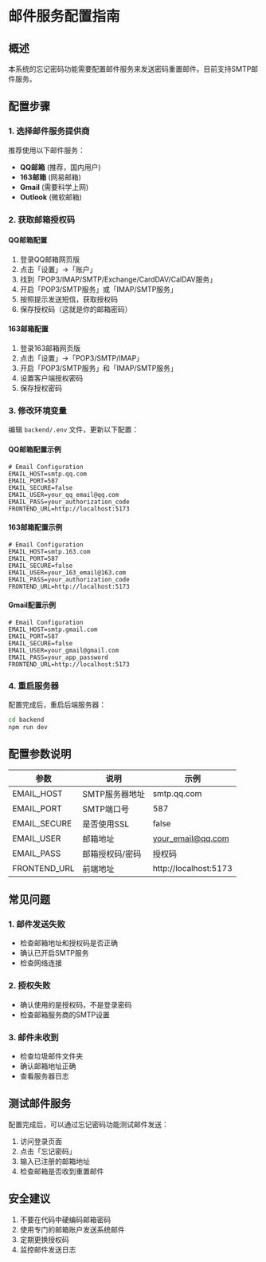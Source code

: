 # 邮件服务配置指南

## 概述

本系统的忘记密码功能需要配置邮件服务来发送密码重置邮件。目前支持SMTP邮件服务。

## 配置步骤

### 1. 选择邮件服务提供商

推荐使用以下邮件服务：
- **QQ邮箱** (推荐，国内用户)
- **163邮箱** (网易邮箱)
- **Gmail** (需要科学上网)
- **Outlook** (微软邮箱)

### 2. 获取邮箱授权码

#### QQ邮箱配置
1. 登录QQ邮箱网页版
2. 点击「设置」→「账户」
3. 找到「POP3/IMAP/SMTP/Exchange/CardDAV/CalDAV服务」
4. 开启「POP3/SMTP服务」或「IMAP/SMTP服务」
5. 按照提示发送短信，获取授权码
6. 保存授权码（这就是你的邮箱密码）

#### 163邮箱配置
1. 登录163邮箱网页版
2. 点击「设置」→「POP3/SMTP/IMAP」
3. 开启「POP3/SMTP服务」和「IMAP/SMTP服务」
4. 设置客户端授权密码
5. 保存授权密码

### 3. 修改环境变量

编辑 `backend/.env` 文件，更新以下配置：

#### QQ邮箱配置示例
```env
# Email Configuration
EMAIL_HOST=smtp.qq.com
EMAIL_PORT=587
EMAIL_SECURE=false
EMAIL_USER=your_qq_email@qq.com
EMAIL_PASS=your_authorization_code
FRONTEND_URL=http://localhost:5173
```

#### 163邮箱配置示例
```env
# Email Configuration
EMAIL_HOST=smtp.163.com
EMAIL_PORT=587
EMAIL_SECURE=false
EMAIL_USER=your_163_email@163.com
EMAIL_PASS=your_authorization_code
FRONTEND_URL=http://localhost:5173
```

#### Gmail配置示例
```env
# Email Configuration
EMAIL_HOST=smtp.gmail.com
EMAIL_PORT=587
EMAIL_SECURE=false
EMAIL_USER=your_gmail@gmail.com
EMAIL_PASS=your_app_password
FRONTEND_URL=http://localhost:5173
```

### 4. 重启服务器

配置完成后，重启后端服务器：
```bash
cd backend
npm run dev
```

## 配置参数说明

| 参数 | 说明 | 示例 |
|------|------|------|
| EMAIL_HOST | SMTP服务器地址 | smtp.qq.com |
| EMAIL_PORT | SMTP端口号 | 587 |
| EMAIL_SECURE | 是否使用SSL | false |
| EMAIL_USER | 邮箱地址 | your_email@qq.com |
| EMAIL_PASS | 邮箱授权码/密码 | 授权码 |
| FRONTEND_URL | 前端地址 | http://localhost:5173 |

## 常见问题

### 1. 邮件发送失败
- 检查邮箱地址和授权码是否正确
- 确认已开启SMTP服务
- 检查网络连接

### 2. 授权失败
- 确认使用的是授权码，不是登录密码
- 检查邮箱服务商的SMTP设置

### 3. 邮件未收到
- 检查垃圾邮件文件夹
- 确认邮箱地址正确
- 查看服务器日志

## 测试邮件服务

配置完成后，可以通过忘记密码功能测试邮件发送：
1. 访问登录页面
2. 点击「忘记密码」
3. 输入已注册的邮箱地址
4. 检查邮箱是否收到重置邮件

## 安全建议

1. 不要在代码中硬编码邮箱密码
2. 使用专门的邮箱账户发送系统邮件
3. 定期更换授权码
4. 监控邮件发送日志